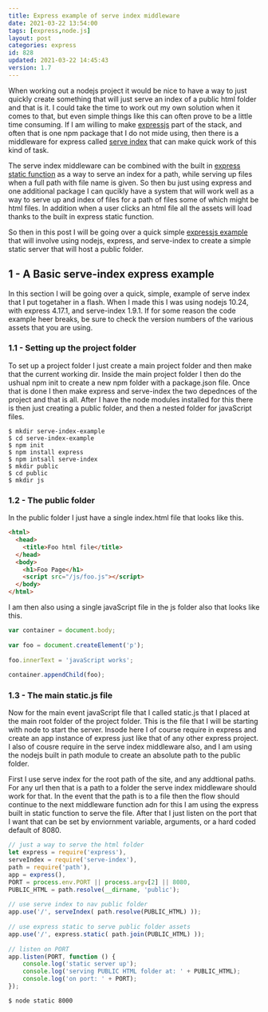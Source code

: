 ```yaml
---
title: Express example of serve index middleware
date: 2021-03-22 13:54:00
tags: [express,node.js]
layout: post
categories: express
id: 828
updated: 2021-03-22 14:45:43
version: 1.7
---
```


When working out a nodejs project it would be nice to have a way to just quickly create something that will just serve an index of a public html folder and that is it. I could take the time to work out my own solution when it comes to that, but even simple things like this can often prove to be a little time consuming. If I am willing to make [expressjs](https://expressjs.com/) part of the stack, and often that is one npm package that I do not mide using, then there is a middleware for express called [serve index](https://www.npmjs.com/package/serve-index) that can make quick work of this kind of task.

The serve index middleware can be combined with the built in [express static function](https://expressjs.com/en/starter/static-files.html) as a way to serve an index for a path, while serving up files when a full path with file name is given. So then bu just using express and one additional package I can qucikly have a system that will work well as a way to serve up and index of files for a path of files some of which might be html files. In addition when a user clicks an html file all the assets will load thanks to the built in express static function.

So then in this post I will be going over a quick simple [expressjs example](/2019/04/30/express-example) that will involve using nodejs, express, and serve-index to create a simple static server that will host a public folder.

<!-- more -->

## 1 - A Basic serve-index express example

In this section I will be going over a quick, simple, example of serve index that I put togetaher in a flash. When I made this I was using nodejs 10.24, with express 4.17.1, and serve-index 1.9.1. If for some reason the code example heer breaks, be sure to check the version numbers of the various assets that you are using.

### 1.1 - Setting up the project folder

To set up a project folder I just create a main project folder and then make that the current working dir. Inside the main project folder I then do the ushual npm init to create a new npm folder with a package.json file. Once that is done I then make express and serve-index the two depednces of the project and that is all. After I have the node modules installed for this there is then just creating a public folder, and then a nested folder for javaScript files.

```
$ mkdir serve-index-example
$ cd serve-index-example
$ npm init
$ npm install express
$ npm intsall serve-index
$ mkdir public
$ cd public
$ mkdir js
```

### 1.2 - The public folder

In the public folder I just have a single index.html file that looks like this.

```html
<html>
  <head>
    <title>Foo html file</title>
  </head>
  <body>
    <h1>Foo Page</h1>
    <script src="/js/foo.js"></script>
  </body>
</html>
```

I am then also using a single javaScript file in the js folder also that looks like this.

```js
var container = document.body;
 
var foo = document.createElement('p');
 
foo.innerText = 'javaScript works';
 
container.appendChild(foo);
```

### 1.3 - The main static.js file

Now for the main event javaScript file that I called static.js that I placed at the main root folder of the project folder. This is the file that I will be starting with node to start the server. Insode here I of course require in express and create an app instance of express just like that of any other express project. I also of cousre require in the serve index middleware also, and I am using the nodejs built in path module to create an absolute path to the public folder.

First I use serve index for the root path of the site, and any addtional paths. For any url then that is a path to a folder the serve index middleware should work for that. In the event that the path is to a file then the flow should continue to the next middleware function adn for this I am using the express built in static function to serve the file. After that I just listen on the port that I want that can be set by enviornment variable, arguments, or a hard coded default of 8080.

```js
// just a way to serve the html folder
let express = require('express'),
serveIndex = require('serve-index'),
path = require('path'),
app = express(),
PORT = process.env.PORT || process.argv[2] || 8080,
PUBLIC_HTML = path.resolve(__dirname, 'public');
 
// use serve index to nav public folder
app.use('/', serveIndex( path.resolve(PUBLIC_HTML) ));
 
// use express static to serve public folder assets
app.use('/', express.static( path.join(PUBLIC_HTML) ));
 
// listen on PORT
app.listen(PORT, function () {
    console.log('static server up');
    console.log('serving PUBLIC HTML folder at: ' + PUBLIC_HTML);
    console.log('on port: ' + PORT);
});
```

```
$ node static 8000
```
